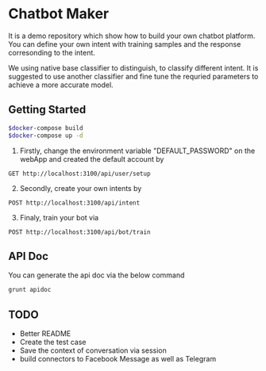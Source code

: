 # Chatbot Maker

It is a demo repository which show how to build your own chatbot platform. You can define your own intent with training samples and the response corresonding to the intent. 

We using native base classifier to distinguish, to classify different intent. It is suggested to use another classifier and fine tune the requried parameters to achieve a more accurate model.

## Getting Started

```sh
$docker-compose build
$docker-compose up -d
```

1. Firstly, change the environment variable "DEFAULT_PASSWORD" on the webApp and created the default account by 

```
GET http://localhost:3100/api/user/setup
```

2. Secondly, create your own intents by

```
POST http://localhost:3100/api/intent
```

3. Finaly, train your bot via

```
POST http://localhost:3100/api/bot/train
```

## API Doc

You can generate the api doc via the below command
```sh
grunt apidoc
```

## TODO

- Better README
- Create the test case
- Save the context of conversation via session
- build connectors to Facebook Message as well as Telegram